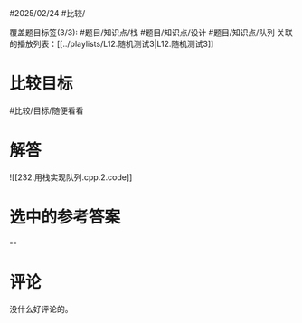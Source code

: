 #2025/02/24 #比较/

覆盖题目标签(3/3):  #题目/知识点/栈 #题目/知识点/设计 #题目/知识点/队列
关联的播放列表：[[../playlists/L12.随机测试3|L12.随机测试3]]

# 比较目标

#比较/目标/随便看看 

# 解答

![[232.用栈实现队列.cpp.2.code]]

# 选中的参考答案

--

# 评论

没什么好评论的。